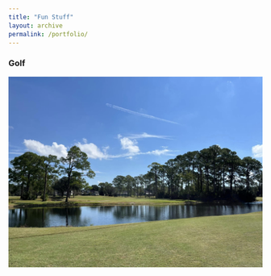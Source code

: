 ```yaml
---
title: "Fun Stuff"
layout: archive
permalink: /portfolio/
---
```



### Golf
![My Image](/images/golf1.jpg) 


